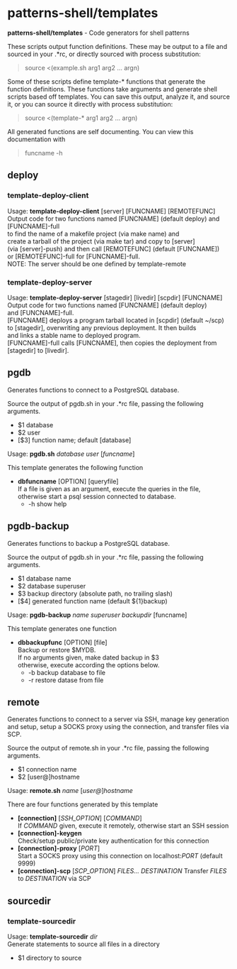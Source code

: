 # patterns-shell/templates

**patterns-shell/templates** - Code generators for shell patterns

These scripts output function definitions.  These may be output
to a file and sourced in your .\*rc, or directly sourced
with process substitution:

>source &lt;(example.sh arg1 arg2 ... argn)

Some of these scripts define template-\* functions that
generate the function definitions.
These functions take arguments and generate shell scripts
based off templates. You can save this output, analyze it, and source it, or you
can source it directly with process substitution:

>source &lt;(template-\* arg1 arg2 ... argn)

All generated functions are self documenting.  You can view this documentation with

>funcname -h

## deploy
### template-deploy-client
Usage: **template-deploy-client** [server] [FUNCNAME] [REMOTEFUNC]  
Output code for two functions named [FUNCNAME] (default deploy) and [FUNCNAME]-full  
to find the name of a makefile project (via make name) and  
create a tarball of the project (via make tar) and copy to [server]  
(via [server]-push) and then call [REMOTEFUNC] (default [FUNCNAME])  
or [REMOTEFUNC]-full for [FUNCNAME]-full.  
NOTE: The server should be one defined by template-remote
### template-deploy-server
Usage: **template-deploy-server** [stagedir] [livedir] [scpdir] [FUNCNAME]  
Output code for two functions named [FUNCNAME] (default deploy)  
and [FUNCNAME]-full.  
[FUNCNAME] deploys a program tarball located in [scpdir] (default ~/scp)  
to [stagedir], overwriting any previous deployment. It then builds  
and links a stable name to deployed program.  
[FUNCNAME]-full calls [FUNCNAME], then copies the deployment from  
[stagedir] to [livedir].

## pgdb
Generates functions to connect to a PostgreSQL database.

Source the output of pgdb.sh in your .\*rc file, passing the following arguments.
* $1 database
* $2 user
* [$3] function name; default [database]

Usage: **pgdb.sh** *database* *user* [*funcname*]  

This template generates the following function
  * **dbfuncname** [OPTION] [queryfile]  
    If a file is given as an argument, execute the queries in the file,  
    otherwise start a psql session connected to database.
    * -h show help  

## pgdb-backup
Generates functions to backup a PostgreSQL database.

Source the output of pgdb.sh in your .\*rc file, passing the following arguments.
* $1 database name
* $2 database superuser
* $3 backup directory (absolute path, no trailing slash)
* [$4] generated function name (default ${1}backup)

Usage: **pgdb-backup** *name* *superuser* *backupdir* [funcname]  

This template generates one function
  * **dbbackupfunc** [OPTION] [file]  
    Backup or restore $MYDB.  
    If no arguments given, make dated backup in $3  
    otherwise, execute according the options below.  
    * -b backup database to file
    * -r restore datase from file

## remote
Generates functions to connect to a server via SSH, manage key generation and setup,
setup a SOCKS proxy using the connection, and transfer files via SCP.

Source the output of remote.sh in your .\*rc file, passing the following arguments.
* $1 connection name
* $2 [user@]hostname

Usage: **remote.sh** *name* [*user@*]*hostname*

There are four functions generated by this template
  * **[connection]** [*SSH_OPTION*] [*COMMAND*]  
    If *COMMAND* given, execute it remotely, otherwise start an SSH session
  * **[connection]-keygen**  
    Check/setup public/private key authentication for this connection
  * **[connection]-proxy**  [*PORT*]  
    Start a SOCKS proxy using this connection on localhost:*PORT* (default 9999)
  * **[connection]-scp** [*SCP_OPTION*] *FILES...*  *DESTINATION*
    Transfer *FILES* to *DESTINATION* via SCP

## sourcedir
### template-sourcedir
Usage: **template-sourcedir** *dir*  
Generate statements to source all files in a directory  
* $1 directory to source


